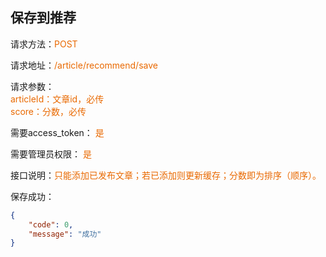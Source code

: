 ## 保存到推荐

<p>请求方法：<span style="color:#e96900">POST</p>
<p>请求地址：<span style="color:#e96900">/article/recommend/save</span></p>
<p>请求参数：
<br>
<span style="color:#e96900">articleId：文章id，必传</span>
<br>
<span style="color:#e96900">score：分数，必传</span>
</p>
<p>需要access_token： <span style="color:#e96900">是</span></p>
<p>需要管理员权限： <span style="color:#e96900">是</span></p>
<p>接口说明：<span style="color:#e96900">只能添加已发布文章；若已添加则更新缓存；分数即为排序（顺序）。</span></p>

保存成功：
```json
{  
	"code": 0,  
	"message": "成功"
}
```
